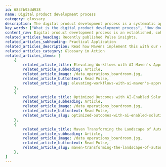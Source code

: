```yaml
---
id: 683fb93dd938
name: Digital product development process
category: glossary
description: The digital product development process is a systematic approach for designing and engineering digital solutions, marked by efficiency, speed, and alignment with business objectives, enhancing competitiveness and fostering team cohesion.
key_words: ["What is the digital product development process", "How does the digital product development process improve time to market", "What are the benefits of a digital product development process for businesses", "How does digital product development drive competitive advantage", "What is involved in creating a digital product", "How does a digital product development process streamline operations", "Why is the digital product development process important for team cohesion", "How does the digital product development process align with business goals", "What role does digital product development play in a digital strategy", "How does Maven Technologies approach digital product development"]
content_raw: Digital product development process is an established, cohesive process that an organization's design and engineering teams utilize to create digital solutions. This set of actions, stakeholder associations, and delivery methodologies come together to form the bedrock of digital product formation. So, what makes the digital product development process so beneficial for businesses? Firstly, an effective process allows for the repetition of a proven successful operating model. This solidified procedure can be repeatedly used to develop products, thereby streamlining the process and accelerating the time to market. This speed and efficiency can give businesses a competitive advantage in today's fast-paced and ever-evolving digital landscape. Secondly, the digital product development process serves as a roadmap for an engineering team's development philosophy. By establishing a clear process, team members can see how their tasks and project objectives align with the broader business goals of the organisation. This reinforces teamwork, improves morale and enhances overall productivity. In essence, a robust digital product development process serves as the backbone of an organization's digital strategy, underpinning the successful development and implementation of digital products. It's not only a tool for efficiency but for cohesion and clarity across various teams, tying together each step of product creation with the overarching vision of the business. At Maven Technologies, we view the digital product development process as more than a series of steps—it's a strategic, carefully devised plan that helps companies see the business benefits of elite technologies implemented by experienced professionals. Welcome to a world where every step we take is with you in mind, designed to unlock productivity with modern solutions tailored to your individual business needs.
related_articles_heading: Recently published Pulse insights.
related_articles_subheading: Practical Application
related_articles_description: Read how Mavens implement this with our clients.
related_articles_category: Glossary in Action
related_articles_items: [
	{
		related_article_title: Elevating Workflows with AI Maven's Approach,
		related_article_subheading: Article,
		related_article_image: /data_operations_boardroom.jpg,
		related_article_buttontext: Read Pulse,
		related_article_slug: elevating-workflows-with-ai-maven's-approach
	},
	{
		related_article_title: Optimized Outcomes with AI-Enabled Solutions,
		related_article_subheading: Article,
		related_article_image: /data_operations_boardroom.jpg,
		related_article_buttontext: Read Pulse,
		related_article_slug: optimized-outcomes-with-ai-enabled-solutions
	},
	{
		related_article_title: Maven Transforming the Landscape of Autonomous Vehicles,
		related_article_subheading: Article,
		related_article_image: /data_operations_boardroom.jpg,
		related_article_buttontext: Read Pulse,
		related_article_slug: maven-transforming-the-landscape-of-autonomous-vehicles
	},
]
---
```

